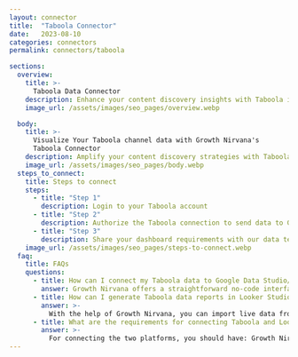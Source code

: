```yaml
---
layout: connector
title:  "Taboola Connector"
date:   2023-08-10
categories: connectors
permalink: connectors/taboola

sections:
  overview:
    title: >-
      Taboola Data Connector
    description: Enhance your content discovery insights with Taboola integration. Seamlessly merge content discovery data from Taboola with Looker Studio's analytical capabilities, unlocking insights that shape content strategies, audience engagement, and operational excellence.
    image_url: /assets/images/seo_pages/overview.webp

  body:
    title: >-
      Visualize Your Taboola channel data with Growth Nirvana's
      Taboola Connector
    description: Amplify your content discovery strategies with Taboola insights integrated into Looker Studio.
    image_url: /assets/images/seo_pages/body.webp
  steps_to_connect:
    title: Steps to connect
    steps:
      - title: "Step 1"
        description: Login to your Taboola account
      - title: "Step 2"
        description: Authorize the Taboola connection to send data to Growth Nirvana
      - title: "Step 3"
        description: Share your dashboard requirements with our data team. We will build the report for you.
    image_url: /assets/images/seo_pages/steps-to-connect.webp
  faq:
    title: FAQs
    questions:
      - title: How can I connect my Taboola data to Google Data Studio/Looker Studio?
        answer: Growth Nirvana offers a straightforward no-code interface to connect to Taboola data sources.
      - title: How can I generate Taboola data reports in Looker Studio?
        answer: >-
          With the help of Growth Nirvana, you can import live data from Taboola into Looker Studio. These data can be viewed in charts, tables, and dashboards to generate branded reports that can be shared instantly.
      - title: What are the requirements for connecting Taboola and Looker Studio?
        answer: >-
          For connecting the two platforms, you should have: Growth Nirvana Account and Taboola Ads Account
---
```

